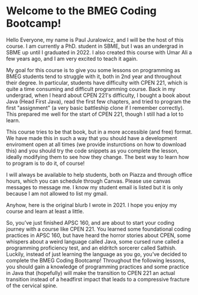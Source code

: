 # Welcome to the BMEG Coding Bootcamp!

Hello Everyone, my name is Paul Juralowicz, and I will be the host of this course. I am currently a PhD. student in SBME, but I was an undergrad in SBME up until I graduated in 2022. I also created this course with Umar Ali a few years ago, and I am very excited to teach it again.

My goal for this course is to give you some lessons on programming as BMEG students tend to struggle with it, both in 2nd year and throughout their degree. In particular, students have difficulty with CPEN 221, which is quite a time consuming and difficult programming course. Back in my undergrad, when I heard about CPEN 221's difficulty, I bought a book about Java (Head First Java), read the first few chapters, and tried to program the first "assignment" (a very basic battleship clone if I remember correctly). This prepared me well for the start of CPEN 221, though I still had a lot to learn.

This course tries to be that book, but in a more accessible (and free) format. We have made this in such a way that you should have a development enviroment open at all times (we provide insturctions on how to download this) and you should try the code snippets as you complete the lesson, ideally modifying them to see how they change. The best way to learn how to program is to do it, of course!

I will always be available to help students, both on Piazza and through office hours, which you can schedule through Canvas. Please use canvas messages to message me. I know my student email is listed but it is only because I am not allowed to list my gmail.

Anyhow, here is the original blurb I wrote in 2021. I hope you enjoy my course and learn at least a little.

So, you’ve just finished APSC 160, and are about to start your coding journey with a course like CPEN 221. You learned some foundational coding practices in APSC 160, but have heard the horror stories about CPEN, some whispers about a weird language called Java, some cursed rune called a programming proficiency test, and an eldritch sorcerer called Sathish. Luckily, instead of just learning the language as you go, you’ve decided to complete the BMEG Coding Bootcamp! Throughout the following lessons, you should gain a knowledge of programming practices and some practice in Java that (hopefully) will make the transition to CPEN 221 an actual transition instead of a headfirst impact that leads to a compressive fracture of the cervical spine.
